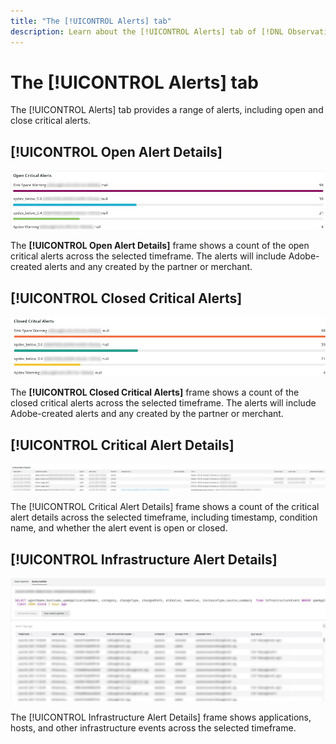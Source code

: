 ```yaml
---
title: "The [!UICONTROL Alerts] tab"
description: Learn about the [!UICONTROL Alerts] tab of [!DNL Observation for Adobe Commerce].
---
```

# The [!UICONTROL Alerts] tab

The [!UICONTROL Alerts] tab provides a range of alerts, including open and close critical alerts.

## [!UICONTROL Open Alert Details]

![Open Critical Alerts](../../assets/tools/observation-for-adobe-commerce/alerts-tab-1.jpg)

The **[!UICONTROL Open Alert Details]** frame shows a count of the open critical alerts across the selected timeframe. The alerts will include Adobe-created alerts and any created by the partner or merchant.

## [!UICONTROL Closed Critical Alerts]

![Closed Critical Alerts](../../assets/tools/observation-for-adobe-commerce/alerts-tab-2.jpg)

The **[!UICONTROL Closed Critical Alerts]** frame shows a count of the closed critical alerts across the selected timeframe. The alerts will include Adobe-created alerts and any created by the partner or merchant.

## [!UICONTROL Critical Alert Details]

![Critical Alert Details](../../assets/tools/observation-for-adobe-commerce/alerts-tab-3.jpg)

The [!UICONTROL Critical Alert Details] frame shows a count of the critical alert details across the selected timeframe, including timestamp, condition name, and whether the alert event is open or closed.

## [!UICONTROL Infrastructure Alert Details]

![Infrastructure Alert Details](../../assets/tools/observation-for-adobe-commerce/alerts-tab-4.jpg)

The [!UICONTROL Infrastructure Alert Details] frame shows applications, hosts, and other infrastructure events across the selected timeframe. 


